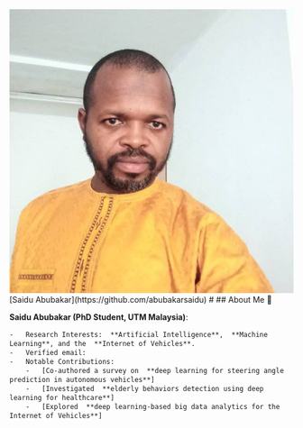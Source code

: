 
<div align="center"><img src="saiduabubakar.jpeg" /></div>
[Saidu Abubakar](https://github.com/abubakarsaidu)</h1>
#
## About Me 🚀

**Saidu Abubakar (PhD Student, UTM Malaysia)**:
    
    -   Research Interests:  **Artificial Intelligence**,  **Machine Learning**, and the  **Internet of Vehicles**.
    -   Verified email:
    -   Notable Contributions:
        -   [Co-authored a survey on  **deep learning for steering angle prediction in autonomous vehicles**]
        -   [Investigated  **elderly behaviors detection using deep learning for healthcare**]
        -   [Explored  **deep learning-based big data analytics for the Internet of Vehicles**]
